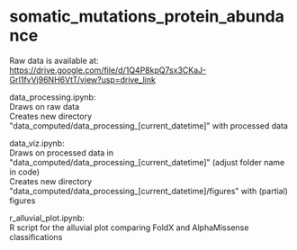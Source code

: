 # somatic_mutations_protein_abundance

Raw data is available at:  
https://drive.google.com/file/d/1Q4P8kpQ7sx3CKaJ-GrI1fvVj96NH6VtT/view?usp=drive_link

data_processing.ipynb:  
Draws on raw data  
Creates new directory "data_computed/data_processing_[current_datetime]" with processed data

data_viz.ipynb:  
Draws on processed data in "data_computed/data_processing_[current_datetime]" (adjust folder name in code)  
Creates new directory "data_computed/data_processing_[current_datetime]/figures" with (partial) figures

r_alluvial_plot.ipynb:  
R script for the alluvial plot comparing FoldX and AlphaMissense classifications
